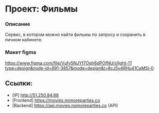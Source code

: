 # Проект: Фильмы
### Описание
Сервис, в котором можно найти фильмы по запросу и сохранить в личном кабинете.

### Макет figma
https://www.figma.com/file/Vufy5NJYf7Oqh6dPOfNUrj/light-1?type=design&node-id=891-3857&mode=design&t=8cJ5y4RHu41CaMSj-0

## Ссылки:
- [IP] http://51.250.84.88
- [Frontend]  https://movies.nomoreparties.co
- [Backend]  https://api.movies.nomoreparties.co (API)

